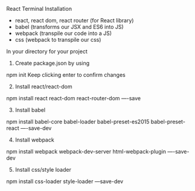 React Terminal Installation

- react, react dom, react router (for React library)
- babel (transforms our JSX and ES6 into JS)
- webpack (transpile our code into a JS)
- css (webpack to transpile our css)


In your directory for your project

1. Create package.json by using 

npm init
Keep clicking enter to confirm changes

2. Install react/react-dom 

npm install react react-dom react-router-dom —-save

3. Install babel

npm install babel-core babel-loader babel-preset-es2015 babel-preset-react —-save-dev

4. Install webpack

npm install webpack webpack-dev-server html-webpack-plugin —-save-dev

5. Install css/style loader

npm install css-loader style-loader —save-dev
